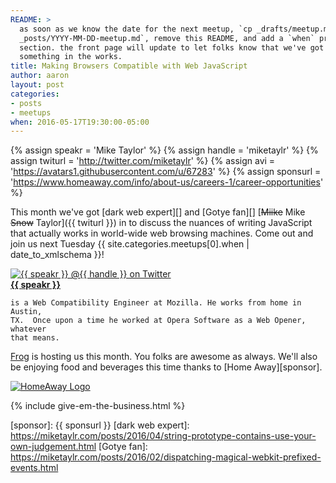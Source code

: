 ```yaml
---
README: >
  as soon as we know the date for the next meetup, `cp _drafts/meetup.md
  _posts/YYYY-MM-DD-meetup.md`, remove this README, and add a `when` property to this
  section. the front page will update to let folks know that we've got
  something in the works.
title: Making Browsers Compatible with Web JavaScript
author: aaron
layout: post
categories:
- posts
- meetups
when: 2016-05-17T19:30:00-05:00
---
```


{% assign speakr = 'Mike Taylor' %}
{% assign handle = 'miketaylr' %}
{% assign twiturl = 'http://twitter.com/miketaylr' %}
{% assign avi = 'https://avatars1.githubusercontent.com/u/67283' %}
{% assign sponsurl = 'https://www.homeaway.com/info/about-us/careers-1/career-opportunities' %}

This month we've got [dark web expert][] and [Gotye fan][] [<strike>Miike</strike> Mike <strike>Snow</strike> Taylor]({{ twiturl }}) in to discuss the nuances of writing JavaScript that actually works in world-wide web browsing machines.  Come out and join us next Tuesday <x-date>{{ site.categories.meetups[0].when | date_to_xmlschema }}</x-date>!

<div class="media-object speaker-bio">
  <a href="{{ twiturl }}">
    <img alt="{{ speakr }} @{{ handle }} on Twitter" src="{{ avi }}" />
  </a>
  <div>
    <a href="{{ twiturl }}"><strong>{{ speakr }}</strong></a>

    is a Web Compatibility Engineer at Mozilla. He works from home in Austin,
    TX.  Once upon a time he worked at Opera Software as a Web Opener, whatever
    that means.
  </div>
</div>

[Frog][] is hosting us this month. You folks are awesome as always. We'll also be enjoying food and beverages this time thanks to [Home Away][sponsor].

<div class="sponsor-logo">
  <a href="{{ sponsurl }}">
    <img src="https://upload.wikimedia.org/wikipedia/en/8/85/Home_away_logo.jpg" alt="HomeAway Logo" />
  </a>
</div>

{% include give-em-the-business.html %}

[Frog]: http://www.frogdesign.com/contact/austin.html
[sponsor]: {{ sponsurl }}
[dark web expert]: https://miketaylr.com/posts/2016/04/string-prototype-contains-use-your-own-judgement.html
[Gotye fan]: https://miketaylr.com/posts/2016/02/dispatching-magical-webkit-prefixed-events.html
